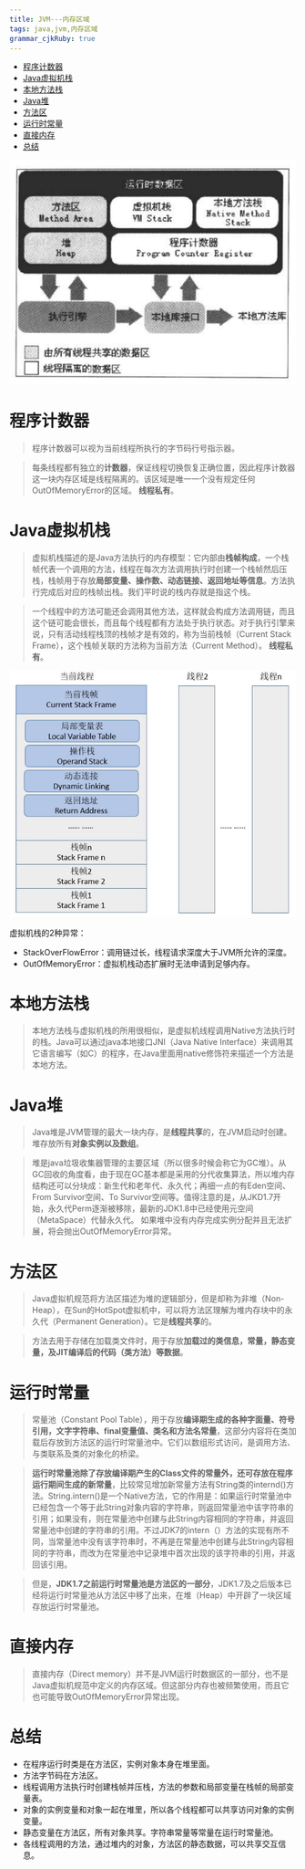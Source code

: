 ```yaml
---
title: JVM---内存区域
tags: java,jvm,内存区域
grammar_cjkRuby: true
---
```


* [程序计数器](#程序计数器)
* [Java虚拟机栈](#java虚拟机栈)
* [本地方法栈](#本地方法栈)
* [Java堆](#java堆)
* [方法区](#方法区)
* [运行时常量](#运行时常量)
* [直接内存](#直接内存)
* [总结](#总结)

![java虚拟器运行时数据区][1]
# 程序计数器

> 程序计数器可以视为当前线程所执行的字节码行号指示器。

> 每条线程都有独立的**计数器**，保证线程切换恢复正确位置，因此程序计数器这一块内存区域是线程隔离的。该区域是唯一一个没有规定任何OutOfMemoryError的区域。
> **线程私有**。

# Java虚拟机栈

> 虚拟机栈描述的是Java方法执行的内存模型：它内部由**栈帧构成**，一个栈帧代表一个调用的方法，线程在每次方法调用执行时创建一个栈帧然后压栈，栈帧用于存放**局部变量、操作数、动态链接、返回地址等信息**。方法执行完成后对应的栈帧出栈。我们平时说的栈内存就是指这个栈。

> 一个线程中的方法可能还会调用其他方法，这样就会构成方法调用链，而且这个链可能会很长，而且每个线程都有方法处于执行状态。对于执行引擎来说，只有活动线程栈顶的栈帧才是有效的，称为当前栈帧（Current Stack Frame），这个栈帧关联的方法称为当前方法（Current Method）。
> **线程私有**。

![虚拟机栈][2]

虚拟机栈的2种异常：

 - StackOverFlowError：调用链过长，线程请求深度大于JVM所允许的深度。
 - OutOfMemoryError：虚拟机栈动态扩展时无法申请到足够内存。



# 本地方法栈

> 本地方法栈与虚拟机栈的所用很相似，是虚拟机线程调用Native方法执行时的栈。Java可以通过java本地接口JNI（Java Native Interface）来调用其它语言编写（如C）的程序，在Java里面用native修饰符来描述一个方法是本地方法。

# Java堆

> Java堆是JVM管理的最大一块内存，是**线程共享**的，在JVM启动时创建。堆存放所有**对象实例以及数组**。

> 堆是java垃圾收集器管理的主要区域（所以很多时候会称它为GC堆）。从GC回收的角度看，由于现在GC基本都是采用的分代收集算法，所以堆内存结构还可以分块成：新生代和老年代、永久代；再细一点的有Eden空间、From Survivor空间、To Survivor空间等。值得注意的是，从JKD1.7开始，永久代Perm逐渐被移除，最新的JDK1.8中已经使用元空间（MetaSpace）代替永久代。
>如果堆中没有内存完成实例分配并且无法扩展，将会抛出OutOfMemoryError异常。

# 方法区
> Java虚拟机规范将方法区描述为堆的逻辑部分，但是却称为非堆（Non-Heap），在Sun的HotSpot虚拟机中，可以将方法区理解为堆内存块中的永久代（Permanent Generation）。它是**线程共享**的。

> 方法去用于存储在加载类文件时，用于存放**加载过的类信息，常量，静态变量，及JIT编译后的代码（类方法）等数据**。

# 运行时常量

> 常量池（Constant Pool Table），用于存放**编译期生成的各种字面量、符号引用，文字字符串、final变量值、类名和方法名常量**，这部分内容将在类加载后存放到方法区的运行时常量池中。它们以数组形式访问，是调用方法、与类联系及类的对象化的桥梁。

> **运行时常量池除了存放编译期产生的Class文件的常量外，还可存放在程序运行期间生成的新常量**，比较常见增加新常量方法有String类的internd()方法。String.intern()是一个Native方法，它的作用是：如果运行时常量池中已经包含一个等于此String对象内容的字符串，则返回常量池中该字符串的引用；如果没有，则在常量池中创建与此String内容相同的字符串，并返回常量池中创建的字符串的引用。不过JDK7的intern（）方法的实现有所不同，当常量池中没有该字符串时，不再是在常量池中创建与此String内容相同的字符串，而改为在常量池中记录堆中首次出现的该字符串的引用，并返回该引用。

> 但是，**JDK1.7之前运行时常量池是方法区的一部分**，JDK1.7及之后版本已经将运行时常量池从方法区中移了出来，在堆（Heap）中开辟了一块区域存放运行时常量池。

# 直接内存

> 直接内存（Direct memory）并不是JVM运行时数据区的一部分，也不是Java虚拟机规范中定义的内存区域。但这部分内存也被频繁使用，而且它也可能导致OutOfMemoryError异常出现。

# 总结

 - 在程序运行时类是在方法区，实例对象本身在堆里面。
 - 方法字节码在方法区。
 - 线程调用方法执行时创建栈帧并压栈，方法的参数和局部变量在栈帧的局部变量表。
 - 对象的实例变量和对象一起在堆里，所以各个线程都可以共享访问对象的实例变量。
 - 静态变量在方法区，所有对象共享。字符串常量等常量在运行时常量池。
 - 各线程调用的方法，通过堆内的对象，方法区的静态数据，可以共享交互信息。

  [1]: ./images/jvm-%E8%BF%90%E8%A1%8C%E6%97%B6%E6%95%B0%E6%8D%AE%E5%8C%BA%E5%9F%9F.PNG "jvm-运行时数据区域"
  [2]: ./images/jvm-%E8%99%9A%E6%8B%9F%E6%9C%BA%E6%A0%88.jpg "jvm-虚拟机栈"